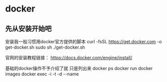 # docker
## 先从安装开始吧

安装我一般习惯用docker官方提供的脚本
curl -fsSL https://get.docker.com -o get-docker.sh
sudo sh ./get-docker.sh

官网的安装教程链接：
https://docs.docker.com/engine/install/

基础的docker操作不予介绍了就 只是列出来
docker ps
docker run
docker images
docker exec -i -t -d --name